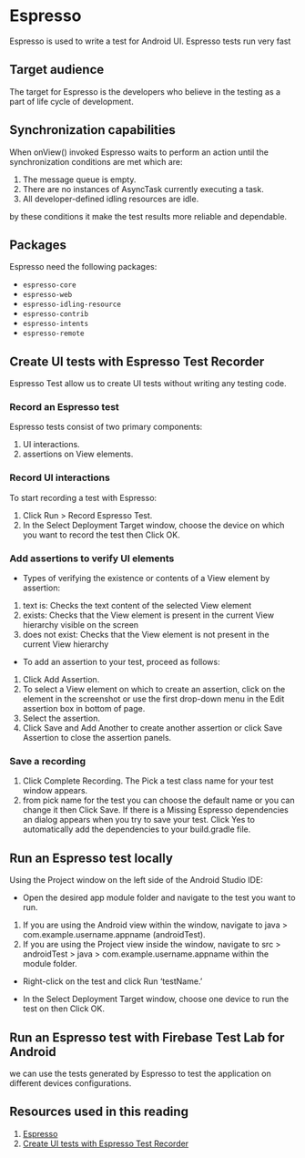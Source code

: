 # Espresso

Espresso is used to write a test for Android UI.
Espresso tests run very fast

## Target audience

The target for Espresso is the developers who believe in the testing as a part of life cycle of development.

## Synchronization capabilities

When onView() invoked Espresso waits to perform an action until the synchronization conditions are met which are:

1. The message queue is empty.
2. There are no instances of AsyncTask currently executing a task.
3. All developer-defined idling resources are idle.

by these conditions it make the test results more reliable and dependable.

## Packages

Espresso need the following packages:

* `espresso-core`
* `espresso-web`
* `espresso-idling-resource`
* `espresso-contrib`
* `espresso-intents`
* `espresso-remote`

## Create UI tests with Espresso Test Recorder

Espresso Test allow us to create UI tests without writing any testing code.

### Record an Espresso test

Espresso tests consist of two primary components:

1. UI interactions.
2. assertions on View elements.

### Record UI interactions

To start recording a test with Espresso:

1. Click Run > Record Espresso Test.
2. In the Select Deployment Target window, choose the device on which you want to record the test then Click OK.

### Add assertions to verify UI elements

* Types of verifying the existence or contents of a View element by assertion:

1. text is: Checks the text content of the selected View element
2. exists: Checks that the View element is present in the current View hierarchy visible on the screen
3. does not exist: Checks that the View element is not present in the current View hierarchy

* To add an assertion to your test, proceed as follows:

1. Click Add Assertion.
2. To select a View element on which to create an assertion, click on the element in the screenshot or use the first drop-down menu in the Edit assertion box in bottom of page.
3. Select the assertion.
4. Click Save and Add Another to create another assertion or click Save Assertion to close the assertion panels.

### Save a recording

1. Click Complete Recording. The Pick a test class name for your test window appears.
2. from pick name for the test you can choose the default name or you can change it then Click Save.
If there is a Missing Espresso dependencies an dialog appears when you try to save your test. Click Yes to automatically add the dependencies to your build.gradle file.

## Run an Espresso test locally

Using the  Project  window on the left side of the Android Studio IDE:

* Open the desired app module folder and navigate to the test you want to run.

1. If you are using the Android view within the window, navigate to java > com.example.username.appname (androidTest).
2. If you are using the Project view inside the window, navigate to src > androidTest > java > com.example.username.appname within the module folder.

* Right-click on the test and click Run ‘testName.’

* In the Select Deployment Target window, choose one device to run the test on then Click OK.

## Run an Espresso test with Firebase Test Lab for Android

we can use the tests generated by Espresso to test the application on different devices configurations.

## Resources used in this reading

1. [Espresso](https://developer.android.com/training/testing/espresso#target-audience)
2. [Create UI tests with Espresso Test Recorder](https://developer.android.com/studio/test/espresso-test-recorder#turn-off-animations-on-your-test-device)
